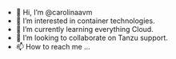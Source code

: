 - 👋 Hi, I’m @carolinaavm
- 👀 I’m interested in container technologies.
- 🌱 I’m currently learning everything Cloud.
- 💞️ I’m looking to collaborate on Tanzu support.
- 📫 How to reach me ...

<!---
carolinaavm/carolinaavm is a ✨ special ✨ repository because its `README.md` (this file) appears on your GitHub profile.
You can click the Preview link to take a look at your changes.
--->
